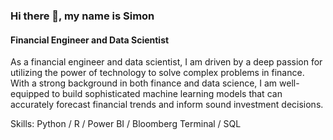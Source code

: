 ### Hi there 👋, my name is Simon
#### Financial Engineer and Data Scientist
As a financial engineer and data scientist, I am driven by a deep passion for utilizing the power of technology to solve complex problems in finance. With a strong background in both finance and data science, I am well-equipped to build sophisticated machine learning models that can accurately forecast financial trends and inform sound investment decisions.

Skills: Python / R / Power BI / Bloomberg Terminal / SQL 





